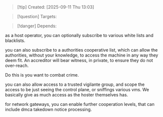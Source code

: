 
>[!tip] Created: [2025-09-11 Thu 13:03]

>[!question] Targets: 

>[!danger] Depends: 

as a host operator, you can optionally subscribe to various white lists and blacklists.

you can also subscribe to a authorities cooperative list, which can allow the authorities, without your knowledge, to access the machine in any way they deem fit.  An accreditor will bear witness, in private, to ensure they do not over-reach.

Do this is you want to combat crime.

you can also allow access to a trusted vigilante group, and scope the access to be just seeing the control plane, or sniffings various vms.  We basically give as much access as the hoster themselves has.

for network gateways, you can enable further cooperation levels, that can include dmca takedown notice processing.